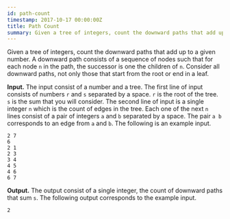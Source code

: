 ```yaml
---
id: path-count
timestamp: 2017-10-17 00:00:00Z
title: Path Count
summary: Given a tree of integers, count the downward paths that add up to a given number.
---
```


Given a tree of integers, count the downward paths that add up to a
given number.  A downward path consists of a sequence of nodes such
that for each node `n` in the path, the successor is one the children
of `n`.  Consider all downward paths, not only those that start from
the root or end in a leaf.

**Input.**
The input consist of a number and a tree.  The first line of input
consists of numbers `r` and `s` separated by a space.  `r` is the root
of the tree.  `s` is the sum that you will consider.  The second line
of input is a single integer `n` which is the count of edges in the
tree.  Each one of the next `n` lines consist of a pair of integers
`a` and `b` separated by a space. The pair `a b` corresponds to an edge
from `a` and `b`.  The following is an example input.

```asciidoc
2 7
6
2 1
2 3
3 4
4 5
4 6
6 7
```

**Output.**
The output consist of a single integer, the count of downward paths
that sum `s`.  The following output corresponds to the example input.

```asciidoc
2
```

